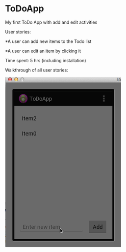 ToDoApp
=======

My first ToDo App with add and edit activities

User stories: 

*A user can add new items to the Todo list

*A user can edit an item by clicking it

Time spent: 5 hrs (including installation)

Walkthrough of all user stories:

![Video Walkthrough](ToDoAppDemo.gif)
